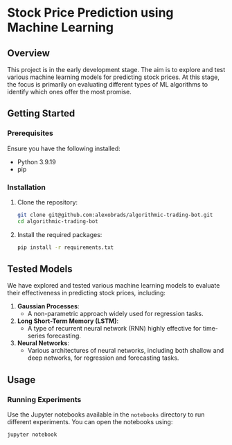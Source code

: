 # Stock Price Prediction using Machine Learning

## Overview

This project is in the early development stage. The aim is to explore and test various machine learning models for predicting stock prices. At this stage, the focus is primarily on evaluating different types of ML algorithms to identify which ones offer the most promise.

## Getting Started

### Prerequisites

Ensure you have the following installed:
- Python 3.9.19
- pip

### Installation

1. Clone the repository:

    ```bash
    git clone git@github.com:alexobrads/algorithmic-trading-bot.git
    cd algorithmic-trading-bot

    ```

2. Install the required packages:

    ```bash
    pip install -r requirements.txt
    ```

## Tested Models

We have explored and tested various machine learning models to evaluate their effectiveness in predicting stock prices, including:

1. **Gaussian Processes**: 
   - A non-parametric approach widely used for regression tasks.
2. **Long Short-Term Memory (LSTM)**:
   - A type of recurrent neural network (RNN) highly effective for time-series forecasting.
3. **Neural Networks**:
   - Various architectures of neural networks, including both shallow and deep networks, for regression and forecasting tasks.


## Usage

### Running Experiments

Use the Jupyter notebooks available in the `notebooks` directory to run different experiments. You can open the notebooks using:

```bash
jupyter notebook
```